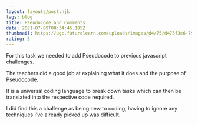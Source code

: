 ```yaml
---
layout: layouts/post.njk
tags: blog
title: Pseudocode and Comments
date: 2021-07-09T08:34:46.195Z
thumbnail: https://ugc.futurelearn.com/uploads/images/d4/75/d475f3e6-7998-4e2e-ba62-b5169abfb598.png
rating: 5
---
```

For this task we needed to add Pseudocode to previous javascript challenges.

The teachers did a good job at explaining what it does and the purpose of Pseudocode.

It is a universal coding language to break down tasks which can then be translated into the respective code required.

I did find this a challenge as being new to coding, having to ignore any techniques i've already picked up was difficult.